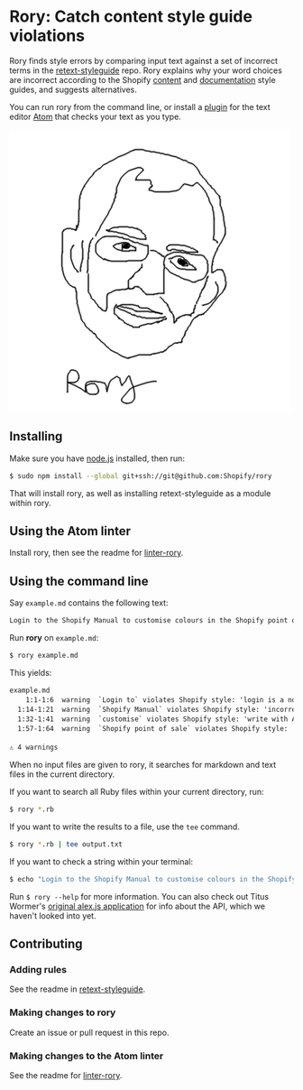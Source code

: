 # Rory: Catch content style guide violations

Rory finds style errors by comparing input text against a set of incorrect terms in the [retext-styleguide](https://github.com/Shopify/retext-styleguide) repo. Rory explains why your word choices are incorrect according to the Shopify [content](https://styleguide.myshopify.com/content/) and [documentation](https://vault.shopify.com/Documentation/Documentation-Style-Guide) style guides, and suggests alternatives.

You can run rory from the command line, or install a [plugin](https://github.com/Shopify/linter-rory) for the text editor [Atom](https://atom.io/) that checks your text as you type.

![Rory logo](rorylogo.png)

## Installing

Make sure you have [node.js](https://nodejs.org/en/download/) installed, then run:

```sh
$ sudo npm install --global git+ssh://git@github.com:Shopify/rory
```

That will install rory, as well as installing retext-styleguide as a module within rory.

## Using the Atom linter

Install rory, then see the readme for [linter-rory](https://github.com/Shopify/linter-rory).

## Using the command line

Say `example.md` contains the following text:

```md
Login to the Shopify Manual to customise colours in the Shopify point of sale application. 
```

Run **rory** on `example.md`:

```sh
$ rory example.md
```

This yields:

```txt
example.md
    1:1-1:6  warning  `Login to` violates Shopify style: 'login is a noun, not a verb.' Use `Log into`.              login-to
  1:14-1:21  warning  `Shopify Manual` violates Shopify style: 'incorrect branded name.' Use `Shopify Help Center`.  help-centre
  1:32-1:41  warning  `customise` violates Shopify style: 'write with American spelling.' Use `customize`.           customise
  1:57-1:64  warning  `Shopify point of sale` violates Shopify style: 'incorrect branded name.' Use `Shopify POS`.   Shopify-point of sale

⚠ 4 warnings
```

When no input files are given to rory, it searches for markdown and text files in the current directory.

If you want to search all Ruby files within your current directory, run:

```sh
$ rory *.rb
```
If you want to write the results to a file, use the `tee` command.

```sh
$ rory *.rb | tee output.txt
```

If you want to check a string within your terminal:

```sh
$ echo "Login to the Shopify Manual to customise colours in the Shopify point of sale application." | rory
```

Run `$ rory --help` for more information. You can also check out Titus Wormer's [original alex.js application](https://github.com/wooorm/alex) for info about the API, which we haven't looked into yet.

## Contributing

### Adding rules

See the readme in [retext-styleguide](https://github.com/Shopify/retext-styleguide).

### Making changes to rory

Create an issue or pull request in this repo.

### Making changes to the Atom linter

See the readme for [linter-rory](https://github.com/Shopify/linter-rory).
